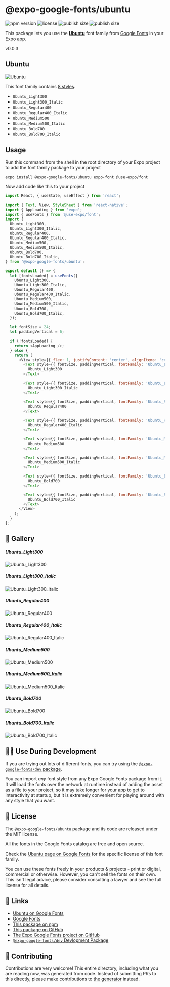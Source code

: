 # @expo-google-fonts/ubuntu

![npm version](https://flat.badgen.net/npm/v/@expo-google-fonts/ubuntu)
![license](https://flat.badgen.net/github/license/expo/google-fonts)
![publish size](https://flat.badgen.net/packagephobia/install/@expo-google-fonts/ubuntu)
![publish size](https://flat.badgen.net/packagephobia/publish/@expo-google-fonts/ubuntu)

This package lets you use the [**Ubuntu**](https://fonts.google.com/specimen/Ubuntu) font family from [Google Fonts](https://fonts.google.com/) in your Expo app.

v0.0.3

## Ubuntu

![Ubuntu](./font-family.png)

This font family contains [8 styles](#-gallery).

- `Ubuntu_Light300`
- `Ubuntu_Light300_Italic`
- `Ubuntu_Regular400`
- `Ubuntu_Regular400_Italic`
- `Ubuntu_Medium500`
- `Ubuntu_Medium500_Italic`
- `Ubuntu_Bold700`
- `Ubuntu_Bold700_Italic`

## Usage

Run this command from the shell in the root directory of your Expo project to add the font family package to your project
```sh
expo install @expo-google-fonts/ubuntu expo-font @use-expo/font
```

Now add code like this to your project
```js
import React, { useState, useEffect } from 'react';

import { Text, View, StyleSheet } from 'react-native';
import { AppLoading } from 'expo';
import { useFonts } from '@use-expo/font';
import {
  Ubuntu_Light300,
  Ubuntu_Light300_Italic,
  Ubuntu_Regular400,
  Ubuntu_Regular400_Italic,
  Ubuntu_Medium500,
  Ubuntu_Medium500_Italic,
  Ubuntu_Bold700,
  Ubuntu_Bold700_Italic,
} from '@expo-google-fonts/ubuntu';

export default () => {
  let [fontsLoaded] = useFonts({
    Ubuntu_Light300,
    Ubuntu_Light300_Italic,
    Ubuntu_Regular400,
    Ubuntu_Regular400_Italic,
    Ubuntu_Medium500,
    Ubuntu_Medium500_Italic,
    Ubuntu_Bold700,
    Ubuntu_Bold700_Italic,
  });

  let fontSize = 24;
  let paddingVertical = 6;

  if (!fontsLoaded) {
    return <AppLoading />;
  } else {
    return (
      <View style={{ flex: 1, justifyContent: 'center', alignItems: 'center' }}>
        <Text style={{ fontSize, paddingVertical, fontFamily: 'Ubuntu_Light300' }}>
          Ubuntu_Light300
        </Text>

        <Text style={{ fontSize, paddingVertical, fontFamily: 'Ubuntu_Light300_Italic' }}>
          Ubuntu_Light300_Italic
        </Text>

        <Text style={{ fontSize, paddingVertical, fontFamily: 'Ubuntu_Regular400' }}>
          Ubuntu_Regular400
        </Text>

        <Text style={{ fontSize, paddingVertical, fontFamily: 'Ubuntu_Regular400_Italic' }}>
          Ubuntu_Regular400_Italic
        </Text>

        <Text style={{ fontSize, paddingVertical, fontFamily: 'Ubuntu_Medium500' }}>
          Ubuntu_Medium500
        </Text>

        <Text style={{ fontSize, paddingVertical, fontFamily: 'Ubuntu_Medium500_Italic' }}>
          Ubuntu_Medium500_Italic
        </Text>

        <Text style={{ fontSize, paddingVertical, fontFamily: 'Ubuntu_Bold700' }}>
          Ubuntu_Bold700
        </Text>

        <Text style={{ fontSize, paddingVertical, fontFamily: 'Ubuntu_Bold700_Italic' }}>
          Ubuntu_Bold700_Italic
        </Text>
      </View>
    );
  }
};

```

## 🔡 Gallery

##### Ubuntu_Light300
![Ubuntu_Light300](./af68436b9e6b56275cecbabf026fbfa760095b5fc054f802c17ae15dcb4cbf18.ttf.png)

##### Ubuntu_Light300_Italic
![Ubuntu_Light300_Italic](./f1fc680395fdc7b33c4b64324bb4e34779fb8acfbb6d18b837932e0b8d1a69ee.ttf.png)

##### Ubuntu_Regular400
![Ubuntu_Regular400](./69538c1ee708ba76c975ea534b5ea8bd65054114da93581ed279bdedde98986c.ttf.png)

##### Ubuntu_Regular400_Italic
![Ubuntu_Regular400_Italic](./191ec3d947057bfaa61cf55e8133a8dfa252400009e628a2141f7aafd3047ca9.ttf.png)

##### Ubuntu_Medium500
![Ubuntu_Medium500](./c1964f6ef40fc1fdf7599700b74b4446f181c52a6547cac09a325565ad55e639.ttf.png)

##### Ubuntu_Medium500_Italic
![Ubuntu_Medium500_Italic](./02b8cbdca4e9916efc303be2f40666b27aa1928896d3f783fec01f97e23f7f64.ttf.png)

##### Ubuntu_Bold700
![Ubuntu_Bold700](./d897d5edfc8d1b9f611f1936d05ea7f52b66071ab5f3fa3dbc357cee0e02f204.ttf.png)

##### Ubuntu_Bold700_Italic
![Ubuntu_Bold700_Italic](./5c1ea5c0feab209d1204650845041e13ed77ef6451d9f081711e7d698ba20b52.ttf.png)


## 👩‍💻 Use During Development

If you are trying out lots of different fonts, you can try using the [`@expo-google-fonts/dev` package](https://github.com/expo/google-fonts/tree/master/font-packages/dev#readme).

You can import *any* font style from any Expo Google Fonts package from it. It will load the fonts
over the network at runtime instead of adding the asset as a file to your project, so it may take longer
for your app to get to interactivity at startup, but it is extremely convenient
for playing around with any style that you want.

## 📖 License

The `@expo-google-fonts/ubuntu` package and its code are released under the MIT license.

All the fonts in the Google Fonts catalog are free and open source.

Check the [Ubuntu page on Google Fonts](https://fonts.google.com/specimen/Ubuntu) for the specific license of this font family.

You can use these fonts freely in your products & projects - print or digital, commercial or otherwise. However, you can't sell the fonts on their own. This isn't legal advice, please consider consulting a lawyer and see the full license for all details.

## 🔗 Links

- [Ubuntu on Google Fonts](https://fonts.google.com/specimen/Ubuntu)
- [Google Fonts](https://fonts.google.com/)
- [This package on npm](https://www.npmjs.com/package/@expo-google-fonts/ubuntu)
- [This package on GitHub](https://github.com/expo/google-fonts/tree/master/font-packages/ubuntu)
- [The Expo Google Fonts project on GitHub](https://github.com/expo/google-fonts)
- [`@expo-google-fonts/dev` Devlopment Package](https://github.com/expo/google-fonts/tree/master/font-packages/dev)


## 🤝 Contributing

Contributions are very welcome! This entire directory, including what you are reading now, was generated from code. Instead of submitting PRs to this directly, please make contributions to [the generator](https://github.com/expo/google-fonts/tree/master/packages/generator) instead.
